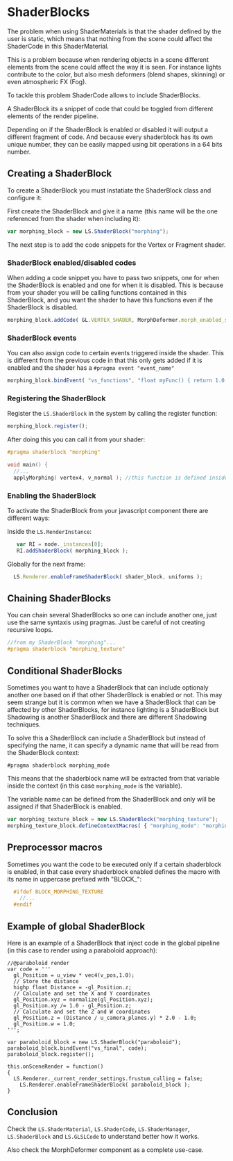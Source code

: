 # ShaderBlocks

The problem when using ShaderMaterials is that the shader defined by the user is static,
which means that nothing from the scene could affect the ShaderCode in this ShaderMaterial.

This is a problem because when rendering objects in a scene different elements from the scene could affect the way it is seen.
For instance lights contribute to the color, but also mesh deformers (blend shapes, skinning) or even atmospheric FX (Fog).

To tackle this problem ShaderCode allows to include ShaderBlocks.

A ShaderBlock its a snippet of code that could be toggled from different elements of the render pipeline.

Depending on if the ShaderBlock is enabled or disabled it will output a different fragment of code.
And because every shaderblock has its own unique number, they can be easily mapped using bit operations in a 64 bits number.

## Creating a ShaderBlock

To create a ShaderBlock you must instatiate the ShaderBlock class and configure it:

First create the ShaderBlock and give it a name (this name will be the one referenced from the shader when including it):
```javascript
var morphing_block = new LS.ShaderBlock("morphing");
```
The next step is to add the code snippets for the Vertex or Fragment shader. 

### ShaderBlock enabled/disabled codes

When adding a code snippet you have to pass two snippets, one for when the ShaderBlock is enabled and one for when it is disabled. This is because from your shader you will be calling functions contained in this ShaderBlock, and you want the shader to have this functions even if the ShaderBlock is disabled.

```javascript
morphing_block.addCode( GL.VERTEX_SHADER, MorphDeformer.morph_enabled_shader_code, MorphDeformer.morph_disabled_shader_code );
```

### ShaderBlock events

You can also assign code to certain events triggered inside the shader.
This is different from the previous code in that this only gets added if it is enabled and the shader has a ```#pragma event "event_name"```

```javascript
morphing_block.bindEvent( "vs_functions", "float myFunc() { return 1.0; }" );
```

### Registering the ShaderBlock

Register the ```LS.ShaderBlock``` in the system by calling the register function:

```javascript
morphing_block.register();
```

After doing this you can call it from your shader:

```cpp
#pragma shaderblock "morphing"

void main() {
  //...
  applyMorphing( vertex4, v_normal ); //this function is defined inside the shader block
```

### Enabling the ShaderBlock

To activate the ShaderBlock from your javascript component there are different ways:

Inside the ```LS.RenderInstance```:

```javascript
   var RI = node._instances[0];
   RI.addShaderBlock( morphing_block );
```

Globally for the next frame:

```js
  LS.Renderer.enableFrameShaderBlock( shader_block, uniforms );
```


## Chaining ShaderBlocks

You can chain several ShaderBlocks so one can include another one, just use the same syntaxis using pragmas.
Just be careful of not creating recursive loops.

```cpp
//from my ShaderBlock "morphing"...
#pragma shaderblock "morphing_texture"
```

## Conditional ShaderBlocks

Sometimes you want to have a ShaderBlock that can include optionaly another one based on if that other ShaderBlock is enabled or not.
This may seem strange but it is common when we have a ShaderBlock that can be affected by other ShaderBlocks, for instance lighting is a ShaderBlock but Shadowing is another ShaderBlock and there are different Shadowing techniques.

To solve this a ShaderBlock can include a ShaderBlock but instead of specifying the name, it can specify a dynamic name that will be read from the ShaderBlock context:

```
#pragma shaderblock morphing_mode
```

This means that the shaderblock name will be extracted from that variable inside the context (in this case ```morphing_mode``` is the variable).

The variable name can be defined from the ShaderBlock and only will be assigned if that ShaderBlock is enabled.

```javascript
var morphing_texture_block = new LS.ShaderBlock("morphing_texture");
morphing_texture_block.defineContextMacros( { "morphing_mode": "morphing_texture"} );
```

## Preprocessor macros

Sometimes you want the code to be executed only if a certain shaderblock is enabled, in that case every shaderblock enabled defines the macro with its name in uppercase prefixed with "BLOCK_":

```glsl
  #ifdef BLOCK_MORPHING_TEXTURE
    //...
  #endif
```

## Example of global ShaderBlock 

Here is an example of a ShaderBlock that inject code in the global pipeline (in this case to render using a paraboloid approach):

```
//@paraboloid render
var code = '''
  gl_Position = u_view * vec4(v_pos,1.0);
  // Store the distance
  highp float Distance = -gl_Position.z;
  // Calculate and set the X and Y coordinates
  gl_Position.xyz = normalize(gl_Position.xyz);
  gl_Position.xy /= 1.0 - gl_Position.z;
  // Calculate and set the Z and W coordinates
  gl_Position.z = (Distance / u_camera_planes.y) * 2.0 - 1.0;
  gl_Position.w = 1.0;
''';

var paraboloid_block = new LS.ShaderBlock("paraboloid");
paraboloid_block.bindEvent("vs_final", code);
paraboloid_block.register();

this.onSceneRender = function()
{
  LS.Renderer._current_render_settings.frustum_culling = false;
	LS.Renderer.enableFrameShaderBlock( paraboloid_block );
}
```

## Conclusion

Check the ```LS.ShaderMaterial```, ```LS.ShaderCode```, ```LS.ShaderManager```, ```LS.ShaderBlock``` and ```LS.GLSLCode``` to understand better how it works.

Also check the MorphDeformer component as a complete use-case.

